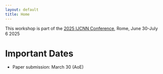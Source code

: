 ```yaml
---
layout: default
title: Home
---
```


This workshop is part of the <a href="https://2025.ijcnn.org/">2025 IJCNN Conference</a>, Rome, June 30-July 6 2025</p>

# Important Dates
- Paper submission: March 30 (AoE)
